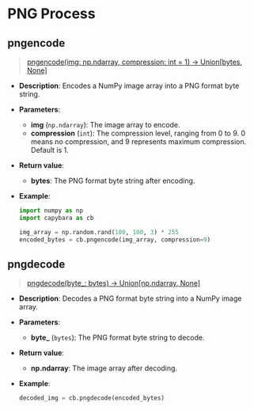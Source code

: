 # PNG Process

## pngencode

> [pngencode(img: np.ndarray, compression: int = 1) -> Union[bytes, None]](https://github.com/DocsaidLab/Capybara/blob/975d62fba4f76db59e715c220f7a2af5ad8d050e/capybara/vision/improc.py#L80)

- **Description**: Encodes a NumPy image array into a PNG format byte string.

- **Parameters**:

  - **img** (`np.ndarray`): The image array to encode.
  - **compression** (`int`): The compression level, ranging from 0 to 9. 0 means no compression, and 9 represents maximum compression. Default is 1.

- **Return value**:

  - **bytes**: The PNG format byte string after encoding.

- **Example**:

  ```python
  import numpy as np
  import capybara as cb

  img_array = np.random.rand(100, 100, 3) * 255
  encoded_bytes = cb.pngencode(img_array, compression=9)
  ```

## pngdecode

> [pngdecode(byte\_: bytes) -> Union[np.ndarray, None]](https://github.com/DocsaidLab/Capybara/blob/975d62fba4f76db59e715c220f7a2af5ad8d050e/capybara/vision/improc.py#L91)

- **Description**: Decodes a PNG format byte string into a NumPy image array.

- **Parameters**:

  - **byte\_** (`bytes`): The PNG format byte string to decode.

- **Return value**:

  - **np.ndarray**: The image array after decoding.

- **Example**:

  ```python
  decoded_img = cb.pngdecode(encoded_bytes)
  ```
